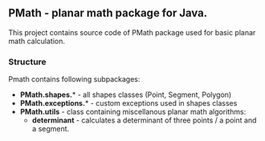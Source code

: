 ## PMath - planar math package for Java.

This project contains source code of PMath package used for basic planar math calculation.

### Structure

Pmath contains following subpackages:
* **PMath.shapes.*** - all shapes classes (Point, Segment, Polygon)
* **PMath.exceptions.*** - custom exceptions used in shapes classes
* **PMath.utils** - class containing miscellanous planar math algorithms:
  * **determinant** - calculates a determinant of three points / a point and a segment.